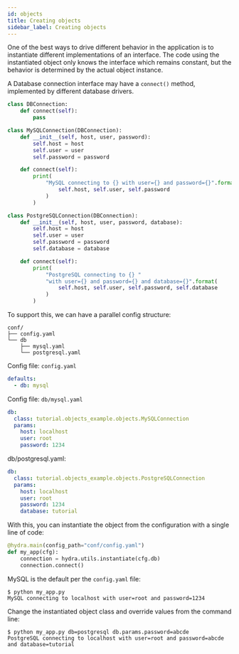 ```yaml
---
id: objects
title: Creating objects
sidebar_label: Creating objects
---
```

One of the best ways to drive different behavior in the application is to instantiate different implementations of an interface.
The code using the instantiated object only knows the interface which remains constant, but the behavior
is determined by the actual object instance.

A Database connection interface may have a `connect()` method, implemented by different database drivers.

```python
class DBConnection:
    def connect(self):
        pass

class MySQLConnection(DBConnection):
    def __init__(self, host, user, password):
        self.host = host
        self.user = user
        self.password = password

    def connect(self):
        print(
            "MySQL connecting to {} with user={} and password={}".format(
                self.host, self.user, self.password
            )
        )

class PostgreSQLConnection(DBConnection):
    def __init__(self, host, user, password, database):
        self.host = host
        self.user = user
        self.password = password
        self.database = database

    def connect(self):
        print(
            "PostgreSQL connecting to {} "
            "with user={} and password={} and database={}".format(
                self.host, self.user, self.password, self.database
            )
        )
```

To support this, we can have a parallel config structure:
```text
conf/
├── config.yaml
└── db
    ├── mysql.yaml
    └── postgresql.yaml
```

Config file: `config.yaml`
```yaml
defaults:
  - db: mysql
```
Config file: `db/mysql.yaml`
```yaml
db:
  class: tutorial.objects_example.objects.MySQLConnection
  params:
    host: localhost
    user: root
    password: 1234
```
db/postgresql.yaml:
```yaml
db:
  class: tutorial.objects_example.objects.PostgreSQLConnection
  params:
    host: localhost
    user: root
    password: 1234
    database: tutorial
```

With this, you can instantiate the object from the configuration with a single line of code:
```python
@hydra.main(config_path="conf/config.yaml")
def my_app(cfg):
    connection = hydra.utils.instantiate(cfg.db)
    connection.connect()
```

MySQL is the default per the `config.yaml` file:
```text
$ python my_app.py
MySQL connecting to localhost with user=root and password=1234
```
Change the instantiated object class and override values from the command line:
```text
$ python my_app.py db=postgresql db.params.password=abcde
PostgreSQL connecting to localhost with user=root and password=abcde and database=tutorial
```
